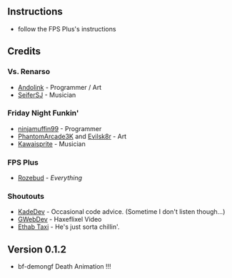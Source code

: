## Instructions
- follow the FPS Plus's instructions

## Credits
### Vs. Renarso
- [Andolink](https://twitter.com/Andolink66) - Programmer / Art
- [SeiferSJ](https://twitter.com/SeiferSJ88) - Musician

### Friday Night Funkin'
- [ninjamuffin99](https://twitter.com/ninja_muffin99) - Programmer
- [PhantomArcade3K](https://twitter.com/phantomarcade3k) and [Evilsk8r](https://twitter.com/evilsk8r) - Art
- [Kawaisprite](https://twitter.com/kawaisprite) - Musician

### FPS Plus
- [Rozebud](https://twitter.com/helpme_thebigt) - *Everything*

### Shoutouts
- [KadeDev](https://twitter.com/KadeDeveloper) - Occasional code advice. (Sometime I don't listen though...)
- [GWebDev](https://twitter.com/GFlipaclip) - Haxeflixel Video
- [Ethab Taxi](https://twitter.com/EthabTaxi) - He's just sorta chillin'.

## Version 0.1.2
- bf-demongf Death Animation !!!
